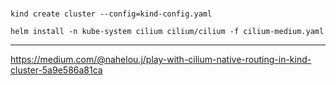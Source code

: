 
# 
```
kind create cluster --config=kind-config.yaml
```


```
helm install -n kube-system cilium cilium/cilium -f cilium-medium.yaml
```




---
https://medium.com/@nahelou.j/play-with-cilium-native-routing-in-kind-cluster-5a9e586a81ca   